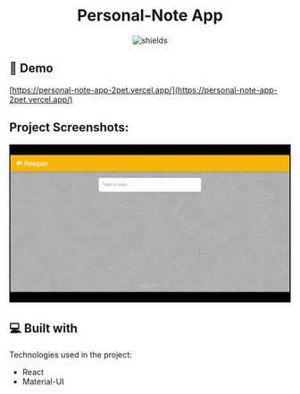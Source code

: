 <h1 align="center" id="title">Personal-Note App</h1>

<p align="center"><img src="https://img.shields.io/badge/Name-Travis_Fernandes-green" alt="shields"></p>

<h2>🚀 Demo</h2>

[https://personal-note-app-2pet.vercel.app/](https://personal-note-app-2pet.vercel.app/)

<h2>Project Screenshots:</h2>

![](https://github.com/travis2319/personal-note-app/blob/main/public/assets/keeper-notes.gif)

<h2>💻 Built with</h2>

Technologies used in the project:

- React
- Material-UI

